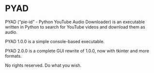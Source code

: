 # PYAD
PYAD (“pie-id” - Python YouTube Audio Downloader) is an executable written in Python to search for YouTube videos and download them as audio. 

PYAD 1.0.0 is a simple console-based executable.

PYAD 2.0.0 is a complete GUI rewrite of 1.0.0, now with tkinter and more formats.

No rights reserved. Do what you wish.
